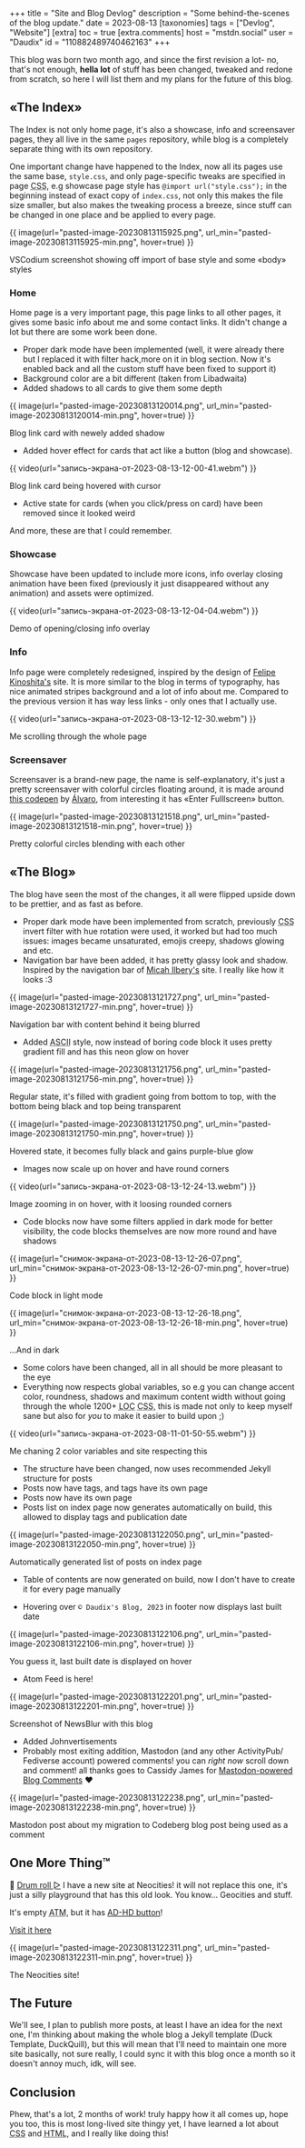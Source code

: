 +++
title = "Site and Blog Devlog"
description = "Some behind-the-scenes of the blog update."
date = 2023-08-13
[taxonomies]
tags = ["Devlog", "Website"]
[extra]
toc = true
[extra.comments]
host = "mstdn.social"
user = "Daudix"
id = "110882489740462163"
+++

This blog was born two month ago, and since the first revision a lot- no, that's not enough, **hella lot** of stuff has been changed, tweaked and redone from scratch, so here I will list them and my plans for the future of this blog.

## «The Index»

The Index is not only home page, it's also a showcase, info and screensaver pages, they all live in the same `pages` repository, while blog is a completely separate thing with its own repository.

One important change have happened to the Index, now all its pages use the same base, `style.css`, and only page-specific tweaks are specified in page <abbr title="Cascading Style Sheets">CSS</abbr>, e.g showcase page style has `@import url("style.css");` in the beginning instead of exact copy of `index.css`, not only this makes the file size smaller, but also makes the tweaking process a breeze, since stuff can be changed in one place and be applied to every page.

{{ image(url="pasted-image-20230813115925.png", url_min="pasted-image-20230813115925-min.png", hover=true) }}
<figcaption>VSCodium screenshot showing off import of base style and some «body» styles</figcaption>

### Home

Home page is a very important page, this page links to all other pages, it gives some basic info about me and some contact links. It didn't change a lot but there are some work been done.

- Proper dark mode have been implemented (well, it were already there but I replaced it with filter hack,more on it in blog section. Now it's enabled back and all the custom stuff have been fixed to support it)
- Background color are a bit different (taken from Libadwaita)
- Added shadows to all cards to give them some depth

{{ image(url="pasted-image-20230813120014.png", url_min="pasted-image-20230813120014-min.png", hover=true) }}
<figcaption>Blog link card with newely added shadow</figcaption>

- Added hover effect for cards that act like a button (blog and showcase).

{{ video(url="запись-экрана-от-2023-08-13-12-00-41.webm") }}
<figcaption>Blog link card being hovered with cursor</figcaption>

- Active state for cards (when you click/press on card) have been removed since it looked weird

And more, these are that I could remember.

### Showcase

Showcase have been updated to include more icons, info overlay closing animation have been fixed (previously it just disappeared without any animation) and assets were optimized.

{{ video(url="запись-экрана-от-2023-08-13-12-04-04.webm") }}
<figcaption>Demo of opening/closing info overlay</figcaption>

### Info

Info page were completely redesigned, inspired by the design of [Felipe  
Kinoshita's](https://felipekinoshita.com) site. It is more similar to the blog in terms of typography, has nice animated stripes background and a lot of info about me. Compared to the previous version it has way less links - only ones that I actually use.

{{ video(url="запись-экрана-от-2023-08-13-12-12-30.webm") }}
<figcaption>Me scrolling through the whole page</figcaption>

### Screensaver

Screensaver is a brand-new page, the name is self-explanatory, it's just a pretty screensaver with colorful circles floating around, it is made around [this codepen](https://codepen.io/alvarotrigo/pen/qBMMyxz) by [Álvaro](https://codepen.io/alvarotrigo), from interesting it has «Enter Fulllscreen» button.

{{ image(url="pasted-image-20230813121518.png", url_min="pasted-image-20230813121518-min.png", hover=true) }}
<figcaption>Pretty colorful circles blending with each other</figcaption>

## «The Blog»

The blog have seen the most of the changes, it all were flipped upside down to be prettier, and as fast as before.

- Proper dark mode have been implemented from scratch, previously <abbr title="Cascading Style Sheets">CSS</abbr> invert filter with hue rotation were used, it worked but had too much issues: images became unsaturated, emojis creepy, shadows glowing and etc.
- Navigation bar have been added, it has pretty glassy look and shadow. Inspired by the navigation bar of [Micah Ilbery's](https://micahilbery.com) site. I really like how it looks :3

{{ image(url="pasted-image-20230813121727.png", url_min="pasted-image-20230813121727-min.png", hover=true) }}
<figcaption>Navigation bar with content behind it being blurred</figcaption>

- Added <abbr title="American Standard Code for Information Interchange">ASCII</abbr> style, now instead of boring code block it uses pretty gradient fill and has this neon glow on hover

{{ image(url="pasted-image-20230813121756.png", url_min="pasted-image-20230813121756-min.png", hover=true) }}
<figcaption>Regular state, it's filled with gradient going from bottom to top, with the bottom being black and top being transparent</figcaption>

{{ image(url="pasted-image-20230813121750.png", url_min="pasted-image-20230813121750-min.png", hover=true) }}
<figcaption>Hovered state, it becomes fully black and gains purple-blue glow</figcaption>

- Images now scale up on hover and have round corners

{{ video(url="запись-экрана-от-2023-08-13-12-24-13.webm") }}
<figcaption>Image zooming in on hover, with it loosing rounded corners</figcaption>

- Code blocks now have some filters applied in dark mode for better visibility, the code blocks themselves are now more round and have shadows

{{ image(url="снимок-экрана-от-2023-08-13-12-26-07.png", url_min="снимок-экрана-от-2023-08-13-12-26-07-min.png", hover=true) }}
<figcaption>Code block in light mode</figcaption>

{{ image(url="снимок-экрана-от-2023-08-13-12-26-18.png", url_min="снимок-экрана-от-2023-08-13-12-26-18-min.png", hover=true) }}
<figcaption>...And in dark</figcaption>

- Some colors have been changed, all in all should be more pleasant to the eye
- Everything now respects global variables, so e.g you can change accent color, roundness, shadows and maximum content width without going through the whole 1200+ <abbr title="Lines Of Code">LOC</abbr> <abbr title="Cascading Style Sheets">CSS</abbr>, this is made not only to keep myself sane but also for _you_ to make it easier to build upon ;)

{{ video(url="запись-экрана-от-2023-08-11-01-50-55.webm") }}
<figcaption>Me chaning 2 color variables and site respecting this</figcaption>

- The structure have been changed, now uses recommended Jekyll structure for posts
- Posts now have tags, and tags have its own page
- Posts now have its own page
- Posts list on index page now generates automatically on build, this allowed to display tags and publication date

{{ image(url="pasted-image-20230813122050.png", url_min="pasted-image-20230813122050-min.png", hover=true) }}
<figcaption>Automatically generated list of posts on index page</figcaption>

- Table of contents are now generated on build, now I don't have to create it for every page manually

- Hovering over `© Daudix's Blog, 2023` in footer now displays last built date

{{ image(url="pasted-image-20230813122106.png", url_min="pasted-image-20230813122106-min.png", hover=true) }}
<figcaption>You guess it, last built date is displayed on hover</figcaption>

- Atom Feed is here!

{{ image(url="pasted-image-20230813122201.png", url_min="pasted-image-20230813122201-min.png", hover=true) }}
<figcaption>Screenshot of NewsBlur with this blog</figcaption>

- Added Johnvertisements
- Probably most exiting addition, Mastodon (and any other ActivityPub/​Fediverse account) powered comments! you can _right now_ scroll down and comment! all thanks goes to Cassidy James for [Mastodon-powered Blog Comments](https://cassidyjames.com/blog/fediverse-blog-comments-mastodon) ❤️

{{ image(url="pasted-image-20230813122238.png", url_min="pasted-image-20230813122238-min.png", hover=true) }}
<figcaption>Mastodon post about my migration to Codeberg blog post being used as a comment</figcaption>

## One More Thing™

🥁 [Drum roll ▻](<javascript:onclick=playAudio('drum-roll-gaming-sound-effect-hd.mp3');>) I have a new site at Neocities! it will not replace this one, it's just a silly playground that has this old look. You know... Geocities and stuff.

It's empty <abbr title="At The Moment">ATM</abbr>, but it has [AD-HD button](https://mstdn.social/@Daudix/110872543493210479)!

[Visit it here](https://daudix.neocities.org)

{{ image(url="pasted-image-20230813122311.png", url_min="pasted-image-20230813122311-min.png", hover=true) }}
<figcaption>The Neocities site!</figcaption>

## The Future

We'll see, I plan to publish more posts, at least I have an idea for the next one, I'm thinking about making the whole blog a Jekyll template (Duck Template, DuckQuill), but this will mean that I'll need to maintain one more site basically, not sure really, I could sync it with this blog once a month so it doesn't annoy much, idk, will see.

## Conclusion

Phew, that's a lot, 2 months of work! truly happy how it all comes up, hope you too, this is most long-lived site thingy yet, I have learned a lot about <abbr title="Cascading Style Sheets">CSS</abbr> and <abbr title="HyperText Markup Language">HTML</abbr>, and I really like doing this!

<script>
  function playAudio(url) {
    new Audio(url).play();
  }
</script>

